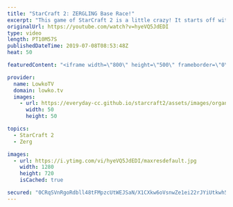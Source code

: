 ```yaml
---
title: "StarCraft 2: ZERGLING Base Race!"
excerpt: "This game of StarCraft 2 is a little crazy! It starts off with a Zergling rush but quickly transitions into both players trying to finish each other off as quickly as possible. This is game of Platinum and Diamond League Zerg versus Zerg in StarCraft 2 with commentary.  Get exclusive content & support"
originalUrl: https://youtube.com/watch?v=hyeVQ5JdEDI
type: video
length: PT10M57S
publishedDateTime: 2019-07-08T08:53:48Z
heat: 50

featuredContent: "<iframe width=\"800\" height=\"500\" frameborder=\"0\" src=\"https://www.youtube.com/embed/hyeVQ5JdEDI\" allow=\"accelerometer; autoplay; encrypted-media; gyroscope; picture-in-picture\" allowfullscreen></iframe>"

provider:
  name: LowkoTV
  domain: lowko.tv
  images:
    - url: https://everyday-cc.github.io/starcraft2/assets/images/organizations/lowko.tv-50x50.jpg
      width: 50
      height: 50

topics:
  - StarCraft 2
  - Zerg

images:
  - url: https://i.ytimg.com/vi/hyeVQ5JdEDI/maxresdefault.jpg
    width: 1280
    height: 720
    isCached: true

secured: "0CRqSVnRgoRdbll48tFMpzcUtWEJSaN/X1CXkw6oVsnwZe1ei22rJYiUtkwh5Rg0EJLSLGrjjWn/s4ejrX1NiYW0dvS3wZmKMINpBy58kM73kEYtu7MBxO2IRA3pAyhnIlwl/kuuK6ka4WqTOT/B8CgY4M41U3oPDBEpLeRKuPGMn4gch8SfeayKA61qGSrcg8KNGY7yFCg9vdD+8zedBbOX9sYw/O//dpJHS7tEXwoE2KHNBbo18FL2Sff/EWj2oQGLioxTYvzfzASNChEodbE4h9etq7YuFv1bkGHmi2QGQe67/Sf108/oOxn9MKN5nspEzYp0ux8yNoBB3E55899QGGlzwaLbhDcx6gmQkT5JjkOi5K/yQaIAaQe0tN1is/cj7UOEk5YNnmxbYJh0zM/QEHV72RLp4dtYqwBR2kc=;kFEkhQBqoMi1gxUhX3gT8Q=="
---
```


